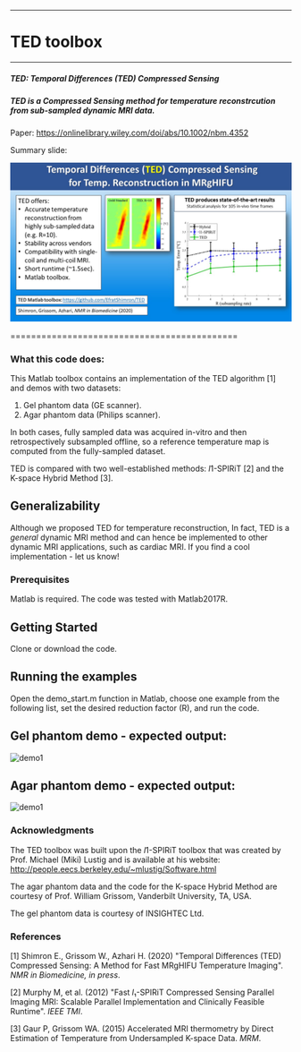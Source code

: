 ----------------------------------------------------------------------------------------
# TED toolbox

-----------------------------------------------------------------------------------------
##### TED: Temporal Differences (TED) Compressed Sensing

##### TED is a Compressed Sensing method for temperature reconstrcution from sub-sampled dynamic MRI data.

Paper: https://onlinelibrary.wiley.com/doi/abs/10.1002/nbm.4352

Summary slide:

![demo1](README_figures/slide.jpg)

 ============================================

### What this code does:
This Matlab toolbox contains an implementation of the TED  algorithm [1] and demos with two datasets:
1. Gel phantom data (GE scanner).
2. Agar phantom data (Philips scanner).

In both cases, fully sampled data was acquired in-vitro and then retrospectively subsampled offline, so a reference temperature map is computed from the fully-sampled dataset.

TED is compared with two well-established methods: *l*1-SPIRiT [2] and the K-space Hybrid Method [3].

## Generalizability
Although we proposed TED for temperature reconstruction, In fact, TED is a *general* dynamic MRI method and can hence be implemented to other dynamic MRI applications, such as cardiac MRI.
If you find a cool implementation - let us know!

### Prerequisites
Matlab is required. The code was tested with Matlab2017R.

## Getting Started
Clone or download the code.


## Running the examples
Open the demo_start.m function in Matlab, choose one example from the following list, set the desired
reduction factor (R), and run the code.

## Gel phantom demo - expected output:

![demo1](README_figures/gel_phantom.jpg)

## Agar phantom demo - expected output:

![demo1](README_figures/agar_phantom.jpg)


### Acknowledgments

The TED toolbox was built upon the *l*1-SPIRiT toolbox that was created by Prof. Michael (Miki) Lustig and is available at his website:
http://people.eecs.berkeley.edu/~mlustig/Software.html

The agar phantom data and the code for the K-space Hybrid Method are courtesy of Prof. William Grissom, Vanderbilt University, TA, USA.

The gel phantom data is courtesy of INSIGHTEC Ltd.


### References
[1] Shimron E., Grissom W., Azhari H. (2020) "Temporal Differences (TED) Compressed Sensing: A Method for Fast MRgHIFU Temperature Imaging". *NMR in Biomedicine, in press*.

[2] Murphy M, et al. (2012) "Fast *l*₁-SPIRiT Compressed Sensing Parallel Imaging MRI: Scalable Parallel Implementation and Clinically Feasible Runtime". *IEEE TMI*.

[3] Gaur P, Grissom WA. (2015) Accelerated MRI thermometry by Direct Estimation of Temperature from Undersampled K-space Data. *MRM*.
